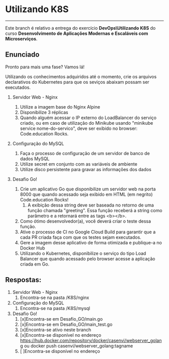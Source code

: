
# Utilizando K8S
---
Este branch é relativo a entrega do exercício **DevOps\Utilizando K8S** do curso **Desenvolvimento de Aplicações Modernas e Escaláveis com Microserviços**.

## Enunciado

Pronto para mais uma fase? Vamos lá!

Utilizando os conhecimentos adquiridos até o momento, crie os arquivos declarativos do Kubernetes para que os seviços abaixam possam ser executados.

1. Servidor Web - Nginx
     1. Utilize a imagem base do Nginx Alpine
     2. Disponibilize 3 réplicas
     3. Quando alguém acessar o IP externo do LoadBalancer do serviço criado, ou em caso de utilização do Minikube usando "minikube service nome-do-servico", deve ser exibido no browser: Code.education Rocks.

2. Configuração do MySQL

      1. Faça o processo de configuração de um servidor de banco de dados MySQL
      2. Utilize secret em conjunto com as variáveis de ambiente
      3. Utilize disco persistente para gravar as informações dos dados

3. Desafio Go!

    1. Crie um aplicativo Go que disponibilize um servidor web na porta 8000 que quando acessado seja exibido em HTML (em negrito) Code.education Rocks!
       1. A exibição dessa string deve ser baseada no retorno de uma função chamada "greeting". Essa função receberá a string como parâmetro e a retornará entre as tags \<b>\</b>.
    2. Como ótimo desenvolvedor(a), você deverá criar o teste dessa função.
    3.  Ative o processo de CI no Google Cloud Build para garantir que a cada PR criada faça com que os testes sejam executados.
    4.  Gere a imagem desse aplicativo de forma otimizada e publique-a no Docker Hub
    5.  Utilizando o Kubernetes, disponibilize o serviço do tipo Load Balancer que quando acessado pelo browser acesse a aplicação criada em Go.

## Respostas: 
1. Servidor Web - Nginx
   1. Encontra-se na pasta /K8S/nginx
2. Configuração do MySQL
   1. Encontra-se na pasta /K8S/mysql
3. Desafio Go!
   1. [x]Encontra-se em Desafio_GO/main.go
   2. [x]Encontra-se em Desafio_GO/main_test.go
   3. [x]Encontra-se ativo neste branch
   4. [x]Encontra-se disponível no endereço https://hub.docker.com/repository/docker/casenvi/webserver_golang ou docker push casenvi/webserver_golang:tagname
   5. [ ]Encontra-se disponível no endereço 
